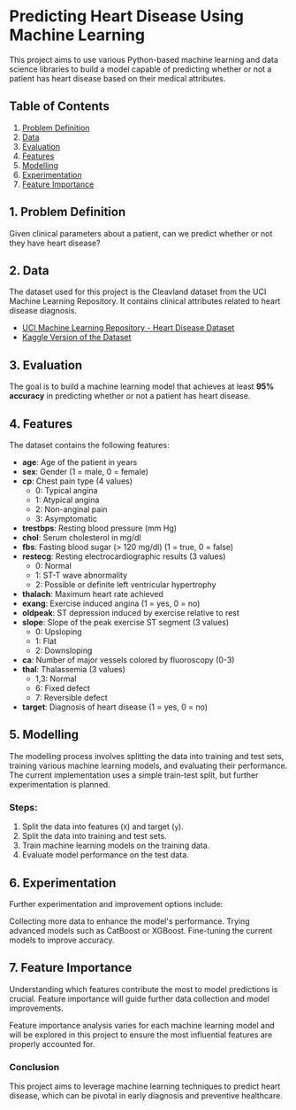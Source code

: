 # Predicting Heart Disease Using Machine Learning

This project aims to use various Python-based machine learning and data science libraries to build a model capable of predicting whether or not a patient has heart disease based on their medical attributes.

## Table of Contents
1. [Problem Definition](#problem-definition)
2. [Data](#data)
3. [Evaluation](#evaluation)
4. [Features](#features)
5. [Modelling](#modelling)
6. [Experimentation](#experimentation)
7. [Feature Importance](#feature-importance)

## 1. Problem Definition

Given clinical parameters about a patient, can we predict whether or not they have heart disease?

## 2. Data

The dataset used for this project is the Cleavland dataset from the UCI Machine Learning Repository. It contains clinical attributes related to heart disease diagnosis.

- [UCI Machine Learning Repository - Heart Disease Dataset](https://archive.ics.uci.edu/ml/datasets/heart+Disease)
- [Kaggle Version of the Dataset](https://www.kaggle.com/ronitf/heart-disease-uci)

## 3. Evaluation

The goal is to build a machine learning model that achieves at least **95% accuracy** in predicting whether or not a patient has heart disease.

## 4. Features

The dataset contains the following features:

- **age**: Age of the patient in years
- **sex**: Gender (1 = male, 0 = female)
- **cp**: Chest pain type (4 values)
  - 0: Typical angina
  - 1: Atypical angina
  - 2: Non-anginal pain
  - 3: Asymptomatic
- **trestbps**: Resting blood pressure (mm Hg)
- **chol**: Serum cholesterol in mg/dl
- **fbs**: Fasting blood sugar (> 120 mg/dl) (1 = true, 0 = false)
- **restecg**: Resting electrocardiographic results (3 values)
  - 0: Normal
  - 1: ST-T wave abnormality
  - 2: Possible or definite left ventricular hypertrophy
- **thalach**: Maximum heart rate achieved
- **exang**: Exercise induced angina (1 = yes, 0 = no)
- **oldpeak**: ST depression induced by exercise relative to rest
- **slope**: Slope of the peak exercise ST segment (3 values)
  - 0: Upsloping
  - 1: Flat
  - 2: Downsloping
- **ca**: Number of major vessels colored by fluoroscopy (0-3)
- **thal**: Thalassemia (3 values)
  - 1,3: Normal
  - 6: Fixed defect
  - 7: Reversible defect
- **target**: Diagnosis of heart disease (1 = yes, 0 = no)

## 5. Modelling

The modelling process involves splitting the data into training and test sets, training various machine learning models, and evaluating their performance. The current implementation uses a simple train-test split, but further experimentation is planned.

### Steps:
1. Split the data into features (`X`) and target (`y`).
2. Split the data into training and test sets.
3. Train machine learning models on the training data.
4. Evaluate model performance on the test data.

## 6. Experimentation
Further experimentation and improvement options include:

Collecting more data to enhance the model's performance.
Trying advanced models such as CatBoost or XGBoost.
Fine-tuning the current models to improve accuracy.

## 7. Feature Importance
Understanding which features contribute the most to model predictions is crucial. Feature importance will guide further data collection and model improvements.

Feature importance analysis varies for each machine learning model and will be explored in this project to ensure the most influential features are properly accounted for.

### Conclusion
This project aims to leverage machine learning techniques to predict heart disease, which can be pivotal in early diagnosis and preventive healthcare.

